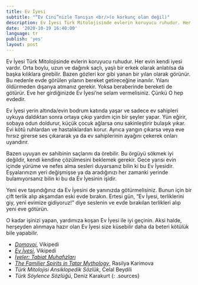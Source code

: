 ```yaml
---
title: Ev İyesi
subtitle: "“Ev Cini”nizle Tanışın <br/>(o korkunç olan değil)"
description: Ev İyesi Türk Mitolojisinde evlerin koruyucu ruhudur. Her evin kendi iyesi vardır. Orta boylu, uzun ve dağınık saçlı, yaşlı bir erkek olarak anlatılsa da başka kılıklara girebilir.
date: '2020-10-19 16:40:00'
language: tr
publish: 'yes'
layout: post
---
```


Ev İyesi Türk Mitolojisinde evlerin koruyucu ruhudur. Her evin kendi iyesi vardır. Orta boylu, uzun ve dağınık saçlı, yaşlı bir erkek olarak anlatılsa da başka kılıklara girebilir. Bazen gözleri kor gibi yanan bir yılan olarak görünür. Bu nedenle evde görülen yılanın bereket getireceğine inanılır. Yılanı öldürmeden dışarıya atmanız gerekir. Yoksa beraberinde bereketi de götürür. Eve her girdiğinizde Ev İyesi’ne selam vermelisiniz. Çünkü O hep evdedir.

Ev İyesi yerin altında/evin bodrum katında yaşar ve sadece ev sahipleri uykuya daldıktan sonra ortaya çıkıp yardım için bir şeyler yapar. Yün eğirir, sobaya odun doldurur, küçük çocuk ağlarsa onu sakinleştirir bulaşık yıkar. Evi kötü ruhlardan ve hastalıklardan korur.  Ayrıca yangın çıkarsa veya eve hırsız girerse ses çıkararak ya da ev sahiplerinin ayağını çekerek onları uyandırır.

Bazen uyuyan ev sahibinin saçlarını da örebilir. Bu örgüyü sökmek iyi değildir, kendi kendine çözülmesini beklemek gerekir. Gece yarısı evin içinde yürüme ve nefes alma sesleri duyarsanız bilin ki bu Ev İyesidir. Eşyalarınızın yeri değişmişse ya da aradığınızı her zamanki yerinde bulamıyorsanız bilin ki bu da Ev İyesinin işidir.

Yeni eve taşındığınız da Ev İyesini de yanınızda götürmelisiniz. Bunun için bir çift terlik alıp akşamdan eski evde bırakın. Ertesi gün, “Ev İyesi, terliklerini giy, yeni evimize gidiyoruz!” diye seslenin ve evde bırakılan terlikleri alıp yeni eve götürün.

O kadar işinizi yapan, yardımıza koşan Ev İyesi ile iyi geçinin. Aksi halde, herşeyden alınmaya hazır olan Ev İyesi size küsebilir daha da beteri kötülük bile yapabilir.

+ *[Domovoi](https://tr.wikipedia.org/wiki/Domovoi#/media/Dosya:Domovoi.jpg)*, Vikipedi
+ *[Ev İyesi](https://tr.wikipedia.org/wiki/Ev_iyesi)*, Vikipedi
+ *[İyeler: Tabiat Muhafızları](https://www.shallwe.com.tr/iyeler-tabiat-muhafizlari/)*
+ *[The Familier Spirits in Tatar Mythology](https://dergipark.org.tr/tr/download/article-file/223080)*, Rasilya Karimova
+ *Türk Mitolojisi Ansiklopedik Sözlük*, Celal Beydili
+ *Türk Söylence Sözlüğü*, Deniz Karakurt
{: .sources}
